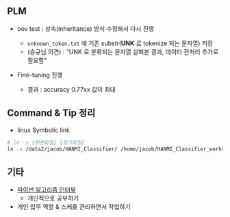 ## PLM

- oov test : 상속(inheritance) 방식 수정해서 다시 진행

  - `unknown_token.txt` 에 기존 substr(**UNK** 로 tokenize 되는 문자열) 저장
  - (승규님 의견) : "UNK 로 분류되는 문자열 살펴본 결과, 데이터 전처리 추가로 필요함" 

- Fine-tuning  진행

  - 결과 : accuracy 0.77xx 값이 최대 

  

## Command & Tip 정리

- linux Symbolic link

```bash
# ln -s {원본파일} {링크파일}
ln -s /data2/jacob/HANMI_Classifier/ /home/jacob/HANMI_Classifier_workspace
```






## 기타

- [파이썬 알고리즘 인터뷰](https://github.com/onlybooks/algorithm-interview)
  - 개인적으로 공부하기
- 개인 업무 역할 & 스케줄 관리하면서 작업하기
